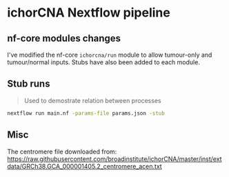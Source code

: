 # ichorCNA Nextflow pipeline

## nf-core modules changes

I've modified the nf-core `ichorcna/run` module to allow tumour-only and tumour/normal inputs. Stubs have also been
added to each module.

## Stub runs
> Used to demostrate relation between processes

```bash
nextflow run main.nf -params-file params.json -stub
```

## Misc

The centromere file downloaded from:
<https://raw.githubusercontent.com/broadinstitute/ichorCNA/master/inst/extdata/GRCh38.GCA_000001405.2_centromere_acen.txt>
